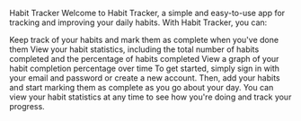 Habit Tracker
Welcome to Habit Tracker, a simple and easy-to-use app for tracking and improving your daily habits. With Habit Tracker, you can:

Keep track of your habits and mark them as complete when you've done them
View your habit statistics, including the total number of habits completed and the percentage of habits completed
View a graph of your habit completion percentage over time
To get started, simply sign in with your email and password or create a new account. Then, add your habits and start marking them as complete as you go about your day. You can view your habit statistics at any time to see how you're doing and track your progress.
